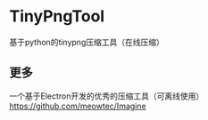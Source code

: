 # TinyPngTool
基于python的tinypng压缩工具（在线压缩）

## 更多
一个基于Electron开发的优秀的压缩工具（可离线使用）
https://github.com/meowtec/Imagine

